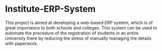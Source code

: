 # Institute-ERP-System
This project is aimed at developing a web-based ERP system, which is of great importance to both schools and colleges. This system can be used to automate the procedure of the registration of students in  an entire University there by reducing the stress of manually managing the details with paperwork.

